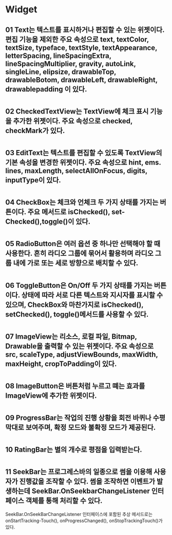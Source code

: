#  Widget
##  01 Text는 텍스트를 표시하거나 편집할 수 있는 위젯이다. 편집 기능을 제외한 주요 속성으로 text, textColor, textSize, typeface, textStyle, textAppearance, letterSpacing, lineSpacingExtra, lineSpacingMultiplier, gravity, autoLink, singleLine, elipsize, drawableTop, drawableBotom, drawableLeft, drawableRight, drawablepadding 이 있다.
#  
##  02 CheckedTextView는 TextView에 체크 표시 기능을 추가한 위젯이다. 주요 속성으로 checked, checkMark가 있다.
#  
##  03 EditText는 텍스트를 편집할 수 있도록 TextView의 기본 속성을 변경한 위젯이다. 주요 속성으로 hint, ems. lines, maxLength, selectAllOnFocus, digits, inputType이 있다.
#  
##  04 CheckBox는 체크와 언체크 두 가지 상태를 가지는 버튼이다. 주요 메서드로 isChecked(), set-Checked(),toggle()이 있다.
#  
##  05 RadioButton은 여러 옵션 중 하나만 선택해야 할 때 사용한다. 흔히 라디오 그룹에 묶어서 활용하며 라디오 그룹 내에 가로 또는 세로 방향으로 배치할 수 있다.
#  
##  06 ToggleButton은 On/Off 두 가지 상태를 가지는 버튼이다. 상태에 따라 서로 다른 텍스트와 지시자를 표시할 수 있으며, CheckBox와 마찬가지로 isChecked(), setChecked(), toggle()메서드를 사용할 수 있다.
#   
##  07 ImageView는 리소스, 로컬 파일, Bitmap, Drawable을 출력할 수 있는 위젯이다. 주요 속성으로 src, scaleType, adjustViewBounds, maxWidth, maxHeight, cropToPadding이 있다.
#  
##  08 ImageButton은 버튼처럼 누르고 뗴는 효과를 ImageView에 추가한 위젯이다.
#  
##  09 ProgressBar는 작업의 진행 상황을 회전 바퀴나 수평 막대로 보여주며, 확정 모드와 불확정 모드가 제공된다.
#  
##  10 RatingBar는 별의 개수로 평점을 입력받는다.
#  
##  11 SeekBar는 프로그레스바의 일종으로 썸을 이용해 사용자가 진행값을 조작할 수 있다. 썸을 조작하면 이벤트가 발생하는데 SeekBar.OnSeekbarChangeListener 인터페이스 객체를 통해 처리할 수 있다.
SeekBar.OnSeekBarChangeListener 인터페이스에 포함된 추상 메서드로는 onStartTracking-Touch(), onProgressChanged(),  onStopTrackingTouch()가 있다.


